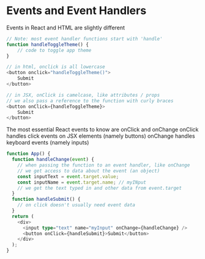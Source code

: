# Events and Event Handlers

Events in React and HTML are slightly different

```ts
// Note: most event handler functions start with 'handle'
function handleToggleTheme() {
    // code to toggle app theme
}

// in html, onclick is all lowercase
<button onclick="handleToggleTheme()">
    Submit
</button>

// in JSX, onClick is camelcase, like attributes / props
// we also pass a reference to the function with curly braces
<button onClick={handleToggleTheme}>
    Submit
</button>
```

The most essential React events to know are onClick and onChange
onClick handles click events on JSX elements (namely buttons)
onChange handles keyboard events (namely inputs)

```ts
function App() {
  function handleChange(event) {
    // when passing the function to an event handler, like onChange
    // we get access to data about the event (an object)
    const inputText = event.target.value;
    const inputName = event.target.name; // myINput
    // we get the text typed in and other data from event.target
  }
  function handleSubmit() {
    // on click doesn't usually need event data
  }
  return (
    <div>
      <input type="text" name="myInput" onChange={handleChange} />
      <button onClick={handleSubmit}>Submit</button>
    </div>
  );
}
```
